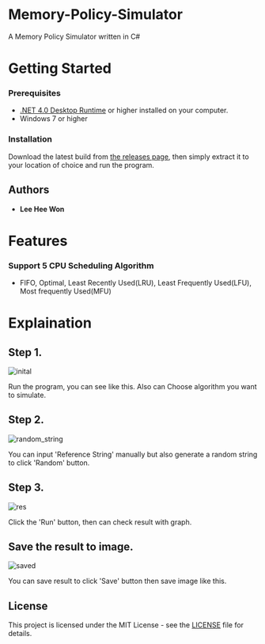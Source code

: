 # Memory-Policy-Simulator
 A Memory Policy Simulator written in C#

# Getting Started

### Prerequisites
- [.NET 4.0 Desktop Runtime](https://dotnet.microsoft.com/download/dotnet-framework/net40) or higher installed on your computer.
- Windows 7 or higher

### Installation

Download the latest build from [the releases page](https://github.com/ImMoa/Memory-Policy-Simulator/releases), then simply extract it to your location of choice and run the program.

## Authors

* **Lee Hee Won**


# Features

### Support 5 CPU Scheduling Algorithm

- FIFO, Optimal, Least Recently Used(LRU), Least Frequently Used(LFU), Most frequently Used(MFU)

# Explaination
## Step 1.
![inital](https://user-images.githubusercontent.com/83941587/119228414-d972fe00-bb4d-11eb-96dc-0f511690f164.png)

Run the program, you can see like this.
Also can Choose algorithm you want to simulate.

## Step 2.
![random_string](https://user-images.githubusercontent.com/83941587/119228455-13dc9b00-bb4e-11eb-975c-2282ae21cfd1.png)

You can input 'Reference String' manually but also generate a random string to click 'Random' button.

## Step 3.
![res](https://user-images.githubusercontent.com/83941587/119228501-37074a80-bb4e-11eb-9522-25df39c40826.png)

Click the 'Run' button, then can check result with graph.

## Save the result to image.
![saved](https://user-images.githubusercontent.com/83941587/119228525-50a89200-bb4e-11eb-84f9-f098183a5440.png)

You can save result to click 'Save' button then save image like this.


## License

This project is licensed under the MIT License - see the [LICENSE](LICENSE) file for details.
